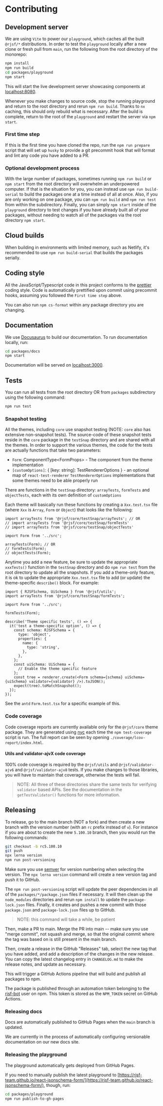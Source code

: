 # Contributing

## Development server

We are using `Vite` to power our `playground`, which caches all the built `@rjsf/*` distributions.
In order to test the `playground` locally after a new clone or fresh pull from `main`, run the following from the root directory of the monorepo:

```bash
npm install
npm run build
cd packages/playground
npm start
```

This will start the live development server showcasing components at [localhost:8080](http://localhost:8080).

Whenever you make changes to source code, stop the running playground and return to the root directory and rerun `npm run build`.
Thanks to `nx` caching, this should only rebuild what is necessary.
After the build is complete, return to the root of the `playground` and restart the server via `npm start`.

### First time step

If this is the first time you have cloned the repo, run the `npm run prepare` script that will set up `husky` to provide a git precommit hook that will format and lint any code you have added to a PR.

### Optional development process

With the large number of packages, sometimes running `npm run build` or `npm start` from the root directory will overwhelm an underpowered computer.
If that is the situation for you, you can instead use `npm run build-serial` to build the packages one at a time instead of all at once.
Also, if you are only working on one package, you can `npm run build` and `npm run test` from within the subdirectory.
Finally, you can simply `npm start` inside of the `playground` directory to test changes if you have already built all of your packages, without needing to watch all of the packages via the root directory `npm start`.

## Cloud builds

When building in environments with limited memory, such as Netlify, it's recommended to use `npm run build-serial` that builds the packages serially.

## Coding style

All the JavaScript/Typescript code in this project conforms to the [prettier](https://github.com/prettier/prettier) coding style.
Code is automatically prettified upon commit using precommit hooks, assuming you followed the `First time step` above.

You can also run `npm cs-format` within any package directory you are changing.

## Documentation

We use [Docusaurus](https://docusaurus.io/) to build our documentation. To run documentation locally, run:

```bash
cd packages/docs
npm start
```

Documentation will be served on [localhost:3000](http://localhost:3000).

## Tests

You can run all tests from the root directory OR from `packages` subdirectory using the following command:

```bash
npm run test
```

### Snapshot testing

All the themes, including `core` use snapshot testing (NOTE: `core` also has extensive non-snapshot tests).
The source-code of these snapshot tests reside in the `core` package in the `testSnap` directory and are shared with all the themes.
In order to support the various themes, the code for the tests are actually functions that take two parameters:

- `Form`: ComponentType&lt;FormProps> - The component from the theme implementation
- `[customOptions]`: { [key: string]: TestRendererOptions } - an optional map of `react-test-renderer` `TestRendererOptions` implementations that some themes need to be able properly run

There are functions in the `testSnap` directory: `arrayTests`, `formTests` and `objectTests`, each with its own definition of `customOptions`

Each theme will basically run these functions by creating a `Xxx.test.tsx` file (where `Xxx` is `Array`, `Form` or `Object`) that looks like the following:

```tsx
import arrayTests from '@rjsf/core/testSnap/arrayTests'; // OR
// import arrayTests from '@rjsf/core/testSnap/formTests'
// import arrayTests from '@rjsf/core/testSnap/objectTests'

import Form from '../src';

arrayTests(Form); // OR
// formTests(Form);
// objectTests(Form);
```

Anytime you add a new feature, be sure to update the appropriate `xxxTests()` function in the `testSnap` directory and do `npm run test` from the root directory to update all the snapshots.
If you add a theme-only feature, it is ok to update the appropriate `Xxx.test.tsx` file to add (or update) the theme-specific `describe()` block.
For example:

```tsx
import { RJSFSchema, UiSchema } from '@rjsf/utils';
import arrayTests from '@rjsf/core/testSnap/formTests';

import Form from '../src';

formTests(Form);

describe('Theme specific tests', () => {
  it('test a theme-specific option', () => {
    const schema: RJSFSchema = {
      type: 'object',
      properties: {
        name: {
          type: 'string',
        },
      },
    };
    const uiSchema: UiSchema = {
      // Enable the theme specific feature
    };
    const tree = renderer.create(<Form schema={schema} uiSchema={uiSchema} validator={validator} />).toJSON();
    expect(tree).toMatchSnapshot();
  });
});
```

See the `antd` `Form.test.tsx` for a specific example of this.

### Code coverage

Code coverage reports are currently available only for the `@rjsf/core` theme package.
They are generated using [nyc](https://github.com/istanbuljs/nyc) each time the `npm test-coverage` script is run.
The full report can be seen by opening `./coverage/lcov-report/index.html`.

#### Utils and validator-ajvX code coverage

100% code coverage is required by the `@rjsf/utils` and `@rjsf/validator-ajv6` and `@rjsf/validator-ajv8` tests.
If you make changes to those libraries, you will have to maintain that coverage, otherwise the tests will fail.

> NOTE: All three of these directories share the same tests for verifying `validator` based APIs. See the documentation in the `getTestValidator()` functions for more information.

## Releasing

To release, go to the main branch (NOT a fork) and then create a new branch with the version number (with an `rc` prefix instead of `v`).
For instance if you are about to create the new `5.100.10` branch, then you would run the following commands:

```bash
git checkout -b rc5.100.10
git push
npx lerna version
npm run post-versioning
```

Make sure you use [semver](https://semver.org/) for version numbering when selecting the version.
The `npx lerna version` command will create a new version tag and push it to GitHub.

The `npm run post-versioning` script will update the peer dependencies in all of the `packages/*/package.json` files if necessary.
It will then clean up the `node_modules` directories and rerun `npm install` to update the `package-lock.json` files.
Finally, it creates and pushes a new commit with those `package.json` and `package-lock.json` files up to GitHub.

> NOTE: this command will take a while, be patient

Then, make a PR to main. Merge the PR into main -- make sure you use "merge commit", not squash and merge, so that
the original commit where the tag was based on is still present in the main branch.

Then, create a release in the GitHub "Releases" tab, select the new tag that you have added,
and add a description of the changes in the new release. You can copy
the latest changelog entry in `CHANGELOG.md` to make the release notes, and update as necessary.

This will trigger a GitHub Actions pipeline that will build and publish all packages to npm.

The package is published through an automation token belonging to the
[rjsf-bot](https://www.npmjs.com/~rjsf-bot) user on npm. This token
is stored as the `NPM_TOKEN` secret on GitHub Actions.

### Releasing docs

Docs are automatically published to GitHub Pages when the `main` branch is updated.

We are currently in the process of automatically configuring versionable documentation on our new docs site.

### Releasing the playground

The playground automatically gets deployed from GitHub Pages.

If you need to manually publish the latest playground to [https://rjsf-team.github.io/react-jsonschema-form/](https://rjsf-team.github.io/react-jsonschema-form/), though, run:

```bash
cd packages/playground
npm run publish-to-gh-pages
```
